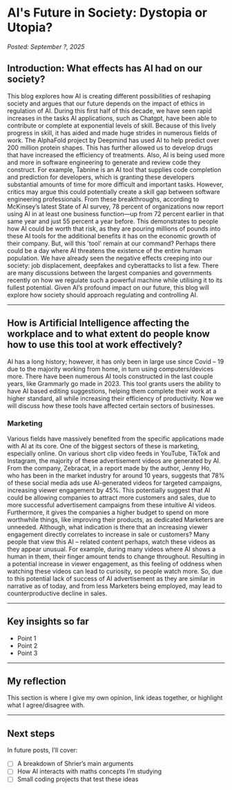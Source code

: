 # AI's Future in Society: Dystopia or Utopia?
*Posted: September ?, 2025*

## Introduction: What effects has AI had on our society?
This blog explores how AI is creating different possibilities of reshaping society and argues that our future depends on the impact of ethics in regulation of AI. During this first half of this decade, we have seen rapid increases in the tasks AI applications, such as Chatgpt, have been able to contribute or complete at exponential levels of skill. Because of this lively progress in skill, it has aided and made huge strides in numerous fields of work. The AlphaFold project by Deepmind has used AI to help predict over 200 million protein shapes. This has further allowed us to develop drugs that have increased the efficiency of treatments. Also, AI is being used more and more in software engineering to generate and review code they construct. For example, Tabnine is an AI tool that supplies code completion and prediction for developers, which is granting these developers substantial amounts of time for more difficult and important tasks. However, critics may argue this could potentially create a skill gap between software engineering professionals. From these breakthroughs, according to McKinsey’s latest State of AI survey, 78 percent of organizations now report using AI in at least one business function—up from 72 percent earlier in that same year and just 55 percent a year before. This demonstrates to people how AI could be worth that risk, as they are pouring millions of pounds into these AI tools for the additional benefits it has on the economic growth of their company. But, will this 'tool' remain at our command? Perhaps there could be a day where AI threatens the existence of the entire human population. We have already seen the negative effects creeping into our society: job displacement, deepfakes and cyberattacks to list a few. There are many discussions between the largest companies and governments recently on how we regulate such a powerful machine while utilising it to its fullest potential. Given AI’s profound impact on our future, this blog will explore how society should approach regulating and controlling AI.

---

## How is Artificial Intelligence affecting the workplace and to what extent do people know how to use this tool at work effectively? 
AI has a long history; however, it has only been in large use since Covid – 19 due to the majority working from home, in turn using computers/devices more. There have been numerous AI tools constructed in the last couple years, like Grammarly go made in 2023. This tool grants users the ability to have AI based editing suggestions, helping them complete their work at a higher standard, all while increasing their efficiency of productivity. Now we will discuss how these tools have affected certain sectors of businesses.
### Marketing
Various fields have massively benefited from the specific applications made with AI at its core. One of the biggest sectors of these is marketing, especially online. On various short clip video feeds in YouTube, TikTok and Instagram, the majority of these advertisement videos are generated by AI. From the company, Zebracat, in a report made by the author, Jenny Ho, who has been in the market industry for around 10 years, suggests that 78% of these social media ads use AI-generated videos for targeted campaigns, increasing viewer engagement by 45%. This potentially suggest that AI could be allowing companies to attract more customers and sales, due to more successful advertisement campaigns from these intuitive AI videos. Furthermore, it gives the companies a higher budget to spend on more worthwhile things, like improving their products, as dedicated Marketers are unneeded. Although, what indication is there that an increasing viewer engagement directly correlates to increase in sale or customers? Many people that view this AI – related content perhaps, watch these videos as they appear unusual. For example, during many videos where AI shows a human in them, their finger amount tends to change throughout. Resulting in a potential increase in viewer engagement, as this feeling of oddness when watching these videos can lead to curiosity, so people watch more. So, due to this potential lack of success of AI advertisement as they are similar in narrative as of today, and from less Marketers being employed, may lead to counterproductive decline in sales.


---

## Key insights so far
- Point 1
- Point 2
- Point 3

---

## My reflection
This section is where I give my own opinion, link ideas together, or highlight what I agree/disagree with.  

---

## Next steps
In future posts, I’ll cover:
- [ ] A breakdown of Shrier’s main arguments  
- [ ] How AI interacts with maths concepts I’m studying  
- [ ] Small coding projects that test these ideas  
